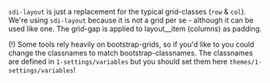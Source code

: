 `sdi-layout` is just a replacement for the typical grid-classes (`row` & `col`).
We're using `sdi-layout` because it is not a grid per se - although it can be used like one.
The grid-gap is applied to layout__item (columns) as padding.

(!) Some tools rely heavily on bootstrap-grids, so if you'd like to you could change the classnames to match bootstrap-classnames.
The classnames are defined in `1-settings/variables` but you should set them here `themes/1-settings/variables`!

